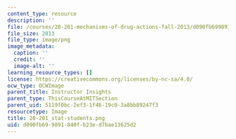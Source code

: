 ```yaml
---
content_type: resource
description: ''
file: /courses/20-201-mechanisms-of-drug-actions-fall-2013/d090fb699891840fb23ed7bae13625d2_20-201_stat-students.png
file_size: 2813
file_type: image/png
image_metadata:
  caption: ''
  credit: ''
  image-alt: ''
learning_resource_types: []
license: https://creativecommons.org/licenses/by-nc-sa/4.0/
ocw_type: OCWImage
parent_title: Instructor Insights
parent_type: ThisCourseAtMITSection
parent_uid: 5119f0bc-2ef3-1f46-19c0-3a8bb89247f3
resourcetype: Image
title: 20-201_stat-students.png
uid: d090fb69-9891-840f-b23e-d7bae13625d2
---
```

